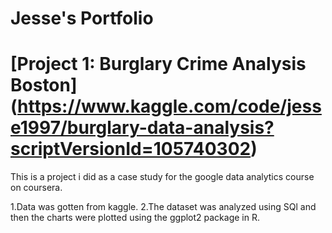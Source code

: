 # Jesse's Portfolio
# [Project 1: Burglary Crime Analysis Boston] (https://www.kaggle.com/code/jesse1997/burglary-data-analysis?scriptVersionId=105740302)
This is a project i did as a case study for the google data analytics course on coursera.

1.Data was gotten from kaggle.
2.The dataset was analyzed using SQl and then the charts were plotted using the ggplot2 package in R.


